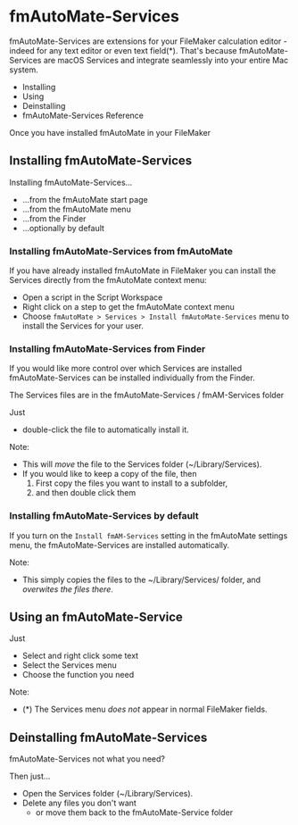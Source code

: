# fmAutoMate-Services

fmAutoMate-Services are extensions for your FileMaker calculation editor - indeed for any text editor or even text field(*). That's because fmAutoMate-Services are macOS Services  and integrate seamlessly into your entire Mac system.

- Installing
- Using
- Deinstalling
- fmAutoMate-Services Reference

Once you have installed fmAutoMate in your FileMaker



## Installing fmAutoMate-Services

Installing fmAutoMate-Services…

- …from the fmAutoMate start page
- …from the fmAutoMate menu
- …from the Finder
- …optionally by default


### Installing fmAutoMate-Services from fmAutoMate

If you have already installed fmAutoMate in FileMaker you can install the Services directly from the fmAutoMate context menu:

- Open a script in the Script Workspace
- Right click on a step to get the fmAutoMate context menu
- Choose `fmAutoMate > Services > Install fmAutoMate-Services` menu to install the Services for your user.



### Installing fmAutoMate-Services from Finder

If you would like more control over which Services are installed fmAutoMate-Services can be installed individually from the Finder.

The Services files are in the fmAutoMate-Services / fmAM-Services folder

Just 

- double-click the file to automatically install it.

Note:

- This will *move* the file to the Services folder (~/Library/Services).
- If you would like to keep a copy of the file, then 
  1. First copy the files you want to install to a subfolder,
  2. and then double click them


### Installing fmAutoMate-Services by default

If you turn on the `Install fmAM-Services` setting in the fmAutoMate settings menu, the fmAutoMate-Services are installed automatically.

Note:

- This simply copies the files to the ~/Library/Services/ folder, and *overwites the files there*.

## Using an fmAutoMate-Service

Just

- Select and right click some text
- Select the Services menu
- Choose the function you need

Note:

- (*) The Services menu *does not* appear in normal FileMaker fields.

## Deinstalling fmAutoMate-Services

fmAutoMate-Services not what you need?

Then just…

- Open the Services folder (~/Library/Services).
- Delete any files you don't want
  - or move them back to the fmAutoMate-Service folder
